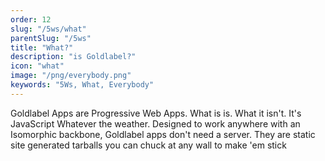 ```yaml
---
order: 12
slug: "/5ws/what"
parentSlug: "/5ws"
title: "What?"
description: "is Goldlabel?"
icon: "what"
image: "/png/everybody.png"
keywords: "5Ws, What, Everybody"
---
```

Goldlabel Apps are Progressive Web Apps. What is is. What it isn't. It's JavaScript Whatever the weather. Designed to work anywhere with an Isomorphic backbone, Goldlabel apps don't need a server. They are static site generated tarballs you can chuck at any wall to make 'em stick